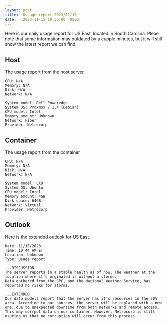 ```yaml
---
layout: post
title:  Ussage report 2023/11/15
date:   2023-11-15 10:36:00 -0500
---
```


Here is our daily usage report for US East, located in South Carolina. Pleae note that some information may outdated by a cupple minutes, but it will still show the latest report we can find.

## Host

The usage report from the host server.

```
CPU: N/A
Memory: N/A
Disk: N/A
Network: N/A

System model: Dell Poweredge
System OS: Proxmox 7.1.4 (Debian)
CPU model: Intel
Memory amount: Unknown
Network: Fiber
Provider: Netrocorp
```

## Container

The usage report from the container

```
CPU: N/A
Memory: N/A
Disk: N/A
Network: N/A

System model: LXD
System OS: Ubuntu
CPU model: Intel
Memory amount: 4GB
Disk space: 64GB
Network: Virtual
Provider: Netrocorp
```

## Outlook

Here is the extended outlook for US East.

```
Date: 11/15/2023
Time: 10:44 AM ET
Location: Unknown
Type: Usage report

...DISCUSSION
The server reports in a stable health as of now. The weather at the location where it's orginated is without a storms. 
Data gathered from the SPC, and the National Weather Service, has reported no risks for storms.

...EXTENDED
Our data models report that the server has it's resources in the 50% area. According to our sources, the server will be replaced with a new one, due to unexpected downtime from both networks and remote access. 
This may corrput data on our container. However, Netrocorp is still usuring us that no corruption will occur from this process.
```